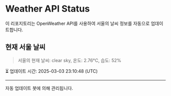 
# Weather API Status

이 리포지토리는 OpenWeather API를 사용하여 서울의 날씨 정보를 자동으로 업데이트합니다.

## 현재 서울 날씨
> 서울의 현재 날씨: clear sky, 온도: 2.76°C, 습도: 52%

⏳ 업데이트 시간: 2025-03-03 23:10:48 (UTC)

---
자동 업데이트 봇에 의해 관리됩니다.
